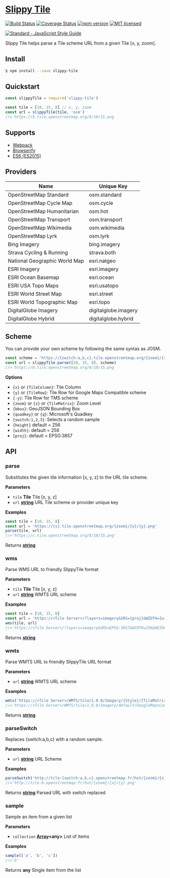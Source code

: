 # [Slippy Tile](https://www.npmjs.com/package/slippy-tile)

[![Build Status](https://travis-ci.org/DenisCarriere/slippy-tile.svg?branch=master)](https://travis-ci.org/DenisCarriere/slippy-tile)
[![Coverage Status](https://coveralls.io/repos/github/DenisCarriere/slippy-tile/badge.svg?branch=master)](https://coveralls.io/github/DenisCarriere/slippy-tile?branch=master)
[![npm version](https://badge.fury.io/js/slippy-tile.svg)](https://badge.fury.io/js/slippy-tile)
[![MIT licensed](https://img.shields.io/badge/license-MIT-blue.svg)](https://raw.githubusercontent.com/DenisCarriere/slippy-tile/master/LICENSE)

[![Standard - JavaScript Style Guide](https://cdn.rawgit.com/feross/standard/master/badge.svg)](https://github.com/feross/standard)

Slippy Tile helps parse a Tile scheme URL from a given Tile [x, y, zoom].

## Install

```bash
$ npm install --save slippy-tile
```

## Quickstart

```javascript
const slippyTile = require('slippy-tile')

const tile = [10, 15, 8] // x, y, zoom
const url = slippyTile(tile, 'osm')
//= https://b.tile.openstreetmap.org/8/10/15.png
```

## Supports

-   [Webpack](https://webpack.js.org/)
-   [Browserify](http://browserify.org/)
-   [ES6 (ES2015)](https://babeljs.io/learn-es2015/)

## Providers

| Name                          | Unique Key           |
| ----------------------------- | -------------------- |
| OpenStreetMap Standard        | osm.standard         |
| OpenStreetMap Cycle Map       | osm.cycle            |
| OpenStreetMap Humanitarian    | osm.hot              |
| OpenStreetMap Transport       | osm.transport        |
| OpenStreetMap Wikimedia       | osm.wikimedia        |
| OpenStreetMap Lyrk            | osm.lyrk             |
| Bing Imagery                  | bing.imagery         |
| Strava Cycling & Running      | strava.both          |
| National Geographic World Map | esri.natgeo          |
| ESRI Imagery                  | esri.imagery         |
| ESRI Ocean Basemap            | esri.ocean           |
| ESRI USA Topo Maps            | esri.usatopo         |
| ESRI World Street Map         | esri.street          |
| ESRI World Topographic Map    | esri.topo            |
| DigitalGlobe Imagery          | digitalglobe.imagery |
| DigitalGlobe Hybrid           | digitalglobe.hybrid  |

## Scheme

You can provide your own scheme by following the same syntax as JOSM.

```javascript
const scheme = 'https://{switch:a,b,c}.tile.openstreetmap.org/{zoom}/{x}/{y}.png'
const url = slippyTile.parse([10, 15, 8], scheme)
//= https://b.tile.openstreetmap.org/8/10/15.png
```

**Options**

-   `{x}` or `{TileColumn}`: Tile Column
-   `{y}` or `{TileRow}`: Tile Row for Google Maps Compatible scheme
-   `{-y}`: Tile Row for TMS scheme
-   `{zoom}` or `{z}` or `{TileMatrix}`: Zoom Level
-   `{bbox}`: GeoJSON Bounding Box
-   `{quadkey}` or `{q}`: Microsoft's Quadkey
-   `{switch:1,2,3}`: Selects a random sample
-   `{height}` default = 256
-   `{width}`: default = 256
-   `{proj}`: default = EPSG:3857

## API

### parse

Substitutes the given tile information [x, y, z] to the URL tile scheme.

**Parameters**

-   `tile` **Tile** Tile [x, y, z]
-   `url` **[string](https://developer.mozilla.org/en-US/docs/Web/JavaScript/Reference/Global_Objects/String)** URL Tile scheme or provider unique key

**Examples**

```javascript
const tile = [10, 15, 8]
const url = 'https://{s}.tile.openstreetmap.org/{zoom}/{x}/{y}.png'
parse(tile, url)
//='https://c.tile.openstreetmap.org/8/10/15.png'
```

Returns **[string](https://developer.mozilla.org/en-US/docs/Web/JavaScript/Reference/Global_Objects/String)** 

### wms

Parse WMS URL to friendly SlippyTile format

**Parameters**

-   `tile` **Tile** Tile [x, y, z]
-   `url` **[string](https://developer.mozilla.org/en-US/docs/Web/JavaScript/Reference/Global_Objects/String)** WMTS URL scheme

**Examples**

```javascript
const tile = [10, 15, 8]
const url = 'https://<Tile Server>/?layers=imagery&SRS={proj}&WIDTH={width}&HEIGHT={height}&BBOX={bbox}'
wms(tile, url)
//='https://<Tile Server>/?layers=imagery&SRS=EPSG:3857&WIDTH=256&HEIGHT=256&BBOX=-165.9375,82.676285,-164.53125,82.853382'
```

Returns **[string](https://developer.mozilla.org/en-US/docs/Web/JavaScript/Reference/Global_Objects/String)** 

### wmts

Parse WMTS URL to friendly SlippyTile URL format

**Parameters**

-   `url` **[string](https://developer.mozilla.org/en-US/docs/Web/JavaScript/Reference/Global_Objects/String)** WMTS URL scheme

**Examples**

```javascript
wmts('https://<Tile Server>/WMTS/tile/1.0.0/Imagery/{Style}/{TileMatrixSet}/{TileMatrix}/{TileRow}/{TileCol}.jpg')
//='https://<Tile Server>/WMTS/tile/1.0.0/Imagery/default/GoogleMapsCompatible/{z}/{y}/{x}.jpg'
```

Returns **[string](https://developer.mozilla.org/en-US/docs/Web/JavaScript/Reference/Global_Objects/String)** 

### parseSwitch

Replaces {switch:a,b,c} with a random sample.

**Parameters**

-   `url` **[string](https://developer.mozilla.org/en-US/docs/Web/JavaScript/Reference/Global_Objects/String)** URL Scheme

**Examples**

```javascript
parseSwitch('http://tile-{switch:a,b,c}.openstreetmap.fr/hot/{zoom}/{x}/{y}.png')
//='http://tile-b.openstreetmap.fr/hot/{zoom}/{x}/{y}.png'
```

Returns **[string](https://developer.mozilla.org/en-US/docs/Web/JavaScript/Reference/Global_Objects/String)** Parsed URL with switch replaced

### sample

Sample an item from a given list

**Parameters**

-   `collection` **[Array](https://developer.mozilla.org/en-US/docs/Web/JavaScript/Reference/Global_Objects/Array)&lt;any>** List of items

**Examples**

```javascript
sample(['a', 'b', 'c'])
//='b'
```

Returns **any** Single item from the list
